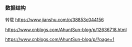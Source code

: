 ### 数据结构 
转载  https://www.jianshu.com/p/38853c044156

https://www.cnblogs.com/AhuntSun-blog/p/12636718.html

https://www.cnblogs.com/AhuntSun-blog/p/?page=1

